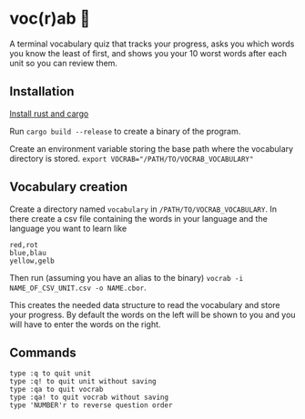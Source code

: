 # voc(r)ab 🦀

A terminal vocabulary quiz that tracks your progress, asks you which words you know the least of first, and shows you your 10 worst words after each unit so you can review them.

## Installation
[Install rust and cargo](https://www.rust-lang.org/tools/install)

Run `cargo build --release` to create a binary of the program.

Create an environment variable storing the base path where the vocabulary directory is stored.
`export VOCRAB="/PATH/TO/VOCRAB_VOCABULARY"`

## Vocabulary creation
Create a directory named `vocabulary` in `/PATH/TO/VOCRAB_VOCABULARY`.
In there create a csv file containing the words in your language and the language you want to learn like

```csv
red,rot
blue,blau
yellow,gelb
```

Then run (assuming you have an alias to the binary) `vocrab -i NAME_OF_CSV_UNIT.csv -o NAME.cbor`.

This creates the needed data structure to read the vocabulary and store your progress.
By default the words on the left will be shown to you and you will have to enter the words on the right.

## Commands
```
type :q to quit unit
type :q! to quit unit without saving
type :qa to quit vocrab
type :qa! to quit vocrab without saving
type 'NUMBER'r to reverse question order
```
